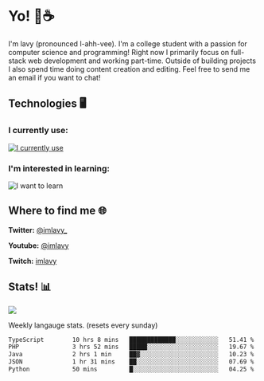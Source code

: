 # Yo! 🦊☕

I'm lavy (pronounced l-ahh-vee). I'm a college student with a passion for computer science and programming! Right now I primarily focus on full-stack web development and working part-time. Outside of building projects I also spend time doing content creation and editing. Feel free to send me an email if you want to chat!


## Technologies 🖥️

### I currently use:
[![I currently use](https://skillicons.dev/icons?i=ts,react,nextjs,nodejs,python,django,svelte,aws,emotion,electron,vite,styledcomponents,vercel,figma,github,vscode,mongo,docker,linux,ps,pr,ae&perline=8)](https://skillicons.dev)
### I'm interested in learning:
![I want to learn](https://skillicons.dev/icons?i=graphql,apollo,nginx,redis,threejs,supabase,astro&perline=8)

## Where to find me 🌐

**Twitter:** [@imlavy_](https://twitter.com/@imlavy_)

**Youtube:** [@imlavy](https://youtube.com/@imlavy)

**Twitch:** [imlavy](https://twitch.tv/imlavy)

## Stats! 📊
[![](https://visitcount.itsvg.in/api?id=lavyyy&icon=0&color=11)](https://visitcount.itsvg.in)

Weekly langauge stats. (resets every sunday)
<!--START_SECTION:waka-->

```txt
TypeScript        10 hrs 8 mins   █████████████░░░░░░░░░░░░   51.41 %
PHP               3 hrs 52 mins   █████░░░░░░░░░░░░░░░░░░░░   19.67 %
Java              2 hrs 1 min     ██▓░░░░░░░░░░░░░░░░░░░░░░   10.23 %
JSON              1 hr 31 mins    ██░░░░░░░░░░░░░░░░░░░░░░░   07.69 %
Python            50 mins         █░░░░░░░░░░░░░░░░░░░░░░░░   04.25 %
```

<!--END_SECTION:waka-->

